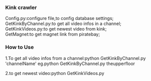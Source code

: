 ### Kink crawler

Config.py:configure file,to config database settings;  
GetKinkByChannel.py:to get all video infos in a channel;  
GetKinkVideos.py:to get newest video from kink;  
GetMagnet:to get magnet link from piratebay;


### How to Use

1.To get all video infos from a channel:python GetKinkByChannel.py 'channelName'
eg.python GetKinkByChannel.py theupperfloor

2.to get newest video:python GetKinkVideos.py
